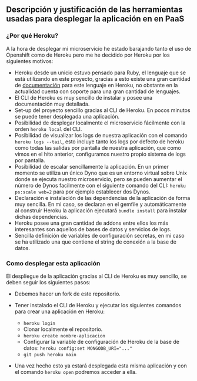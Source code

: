 ## Descripción y justificación de las herramientas usadas para desplegar la aplicación en en PaaS

### ¿Por qué Heroku?
A la hora de desplegar mi microservicio he estado barajando tanto el uso de Openshift como de Heroku pero me he decidido por Heroku por los siguientes motivos:

- Heroku desde un unicio estuvo pensado para Ruby, el lenguaje que se está utilizando en este proyecto, gracias a esto existe una gran cantidad de [documentación](https://devcenter.heroku.com/articles/getting-started-with-ruby#declare-app-dependencies) para este lenguaje en Heroku, no obstante en la actualidad cuenta con soporte para una gran cantidad de lenguajes.
- El CLI de Heroku es muy sencillo de instalar y posee una documentación muy detallada.
- Set-up del proyecto sencillo gracias al CLI de Heroku. En pocos minutos se puede tener desplegada una aplicación.
- Posibilidad de desplegar localmente el microservicio fácilmente con la orden `heroku local` del CLI.
- Posibilidad de visualizar los logs de nuestra aplicación con el comando `heroku logs --tail`, esto incluye tanto los logs por defecto de heroku como todas las salidas por pantalla de nuestra aplicación, que como vimos en el hito anterior, configuramos nuestro propio sistema de logs por pantalla.
- Posibilidad de escalar sencillamente la aplicación. En un primer momento se utiliza un único Dyno que es un entorno virtual sobre Unix donde se ejecuta nuestro microservicio, pero se pueden aumentar el número de Dynos facilmente con el siguiente comando del CLI: `heroku ps:scale web=2` para por ejemplo establecer dos Dynos.
- Declaración e instalación de las dependencias de la aplicación de forma muy sencilla. En mi caso, se declaran en el gemfile y automáticamente al construir Heroku la aplicación ejecutará `bundle install` para instalar dichas dependencias.
- Heroku posee una gran cantidad de addons entre ellos los más interesantes son aquellos de bases de datos y servicios de logs.
- Sencilla definición de variables de configuración secretas, en mi caso se ha utilizado una que contiene el string de conexión a la base de datos.


### Como desplegar esta aplicación
El despliegue de la aplicación gracias al CLI de Heroku es muy sencillo, se deben seguir los siguientes pasos:
- Debemos hacer un fork de este repositorio.
- Tener instalado el CLI de Heroku y ejecutar los siguientes comandos para crear una aplicación en Heroku:
  - `heroku login`
  - Clonar localmente el repositorio.
  - `heroku create nombre-aplicacion`
  - Configurar la variable de configuración de Heroku de la base de datos: `heroku config:set MONGODB_URI="..."`
  - `git push heroku main`

- Una vez hecho esto ya estará desplegada esta misma aplicación y con el comando `heroku open` podremos acceder a ella.